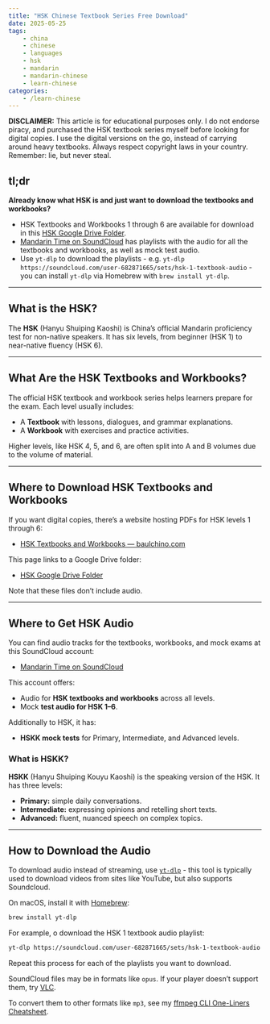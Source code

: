 ```yaml
---
title: "HSK Chinese Textbook Series Free Download"
date: 2025-05-25
tags:
    - china
    - chinese
    - languages 
    - hsk
    - mandarin
    - mandarin-chinese
    - learn-chinese
categories:
    - /learn-chinese
---
```


**DISCLAIMER:** This article is for educational purposes only. I do not endorse piracy, and purchased the HSK textbook series myself before looking for digital copies. I use the digital versions on the go, instead of carrying around heavy textbooks. Always respect copyright laws in your country. Remember: lie, but never steal.

## tl;dr

**Already know what HSK is and just want to download the textbooks and workbooks?**

* HSK Textbooks and Workbooks 1 through 6 are available for download in this [HSK Google Drive Folder](https://drive.google.com/drive/folders/1sokLkXNydcG5jzs-i639_38LU3bzga1f).
* [Mandarin Time on SoundCloud](https://soundcloud.com/user-682871665/) has playlists with the audio for all the textbooks and workbooks, as well as mock test audio. 
* Use `yt-dlp` to download the playlists - e.g. `yt-dlp https://soundcloud.com/user-682871665/sets/hsk-1-textbook-audio` - you can install `yt-dlp` via Homebrew with `brew install yt-dlp`.

---

## What is the HSK?

The **HSK** (Hanyu Shuiping Kaoshi) is China’s official Mandarin proficiency test for non-native speakers. It has six levels, from beginner (HSK 1) to near-native fluency (HSK 6).

---

## What Are the HSK Textbooks and Workbooks?

The official HSK textbook and workbook series helps learners prepare for the exam. Each level usually includes:

* A **Textbook** with lessons, dialogues, and grammar explanations.
* A **Workbook** with exercises and practice activities.

Higher levels, like HSK 4, 5, and 6, are often split into A and B volumes due to the volume of material.

---

## Where to Download HSK Textbooks and Workbooks

If you want digital copies, there’s a website hosting PDFs for HSK levels 1 through 6:

* [HSK Textbooks and Workbooks — baulchino.com](https://www.baulchino.com/en/libros-hsk)

This page links to a Google Drive folder:

* [HSK Google Drive Folder](https://drive.google.com/drive/folders/1sokLkXNydcG5jzs-i639_38LU3bzga1f)

Note that these files don’t include audio.

---

## Where to Get HSK Audio

You can find audio tracks for the textbooks, workbooks, and mock exams at this SoundCloud account:

* [Mandarin Time on SoundCloud](https://soundcloud.com/user-682871665/)

This account offers:

* Audio for **HSK textbooks and workbooks** across all levels.
* Mock **test audio for HSK 1–6**.

Additionally to HSK, it has:

* **HSKK mock tests** for Primary, Intermediate, and Advanced levels.

### What is HSKK?

**HSKK** (Hanyu Shuiping Kouyu Kaoshi) is the speaking version of the HSK. It has three levels:

* **Primary:** simple daily conversations.
* **Intermediate:** expressing opinions and retelling short texts.
* **Advanced:** fluent, nuanced speech on complex topics.

---

## How to Download the Audio

To download audio instead of streaming, use [`yt-dlp`](https://github.com/yt-dlp/yt-dlp) - this tool is typically used to download videos from sites like YouTube, but also supports Soundcloud.

On macOS, install it with [Homebrew](https://brew.sh/):

```bash
brew install yt-dlp
```

For example, o download the HSK 1 textbook audio playlist:

```bash
yt-dlp https://soundcloud.com/user-682871665/sets/hsk-1-textbook-audio
```

Repeat this process for each of the playlists you want to download.

SoundCloud files may be in formats like `opus`. If your player doesn’t support them, try [VLC](https://www.videolan.org/vlc/).

To convert them to other formats like `mp3`, see my [ffmpeg CLI One-Liners Cheatsheet](https://adeposting.com/ffmpeg-cli-one-liners-cheatsheet).
